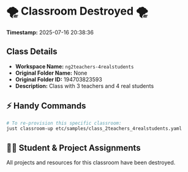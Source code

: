 # 🌪️ Classroom Destroyed 🌪️

**Timestamp:** 2025-07-16 20:38:36

## Class Details

- **Workspace Name:** `ng2teachers-4realstudents`
- **Original Folder Name:** None
- **Original Folder ID:** 194703823593
- **Description:** Class with 3 teachers and 4 real students

## ⚡ Handy Commands

```bash
# To re-provision this specific classroom:
just classroom-up etc/samples/class_2teachers_4realstudents.yaml
```

## 🧑‍🎓 Student & Project Assignments

All projects and resources for this classroom have been destroyed.
